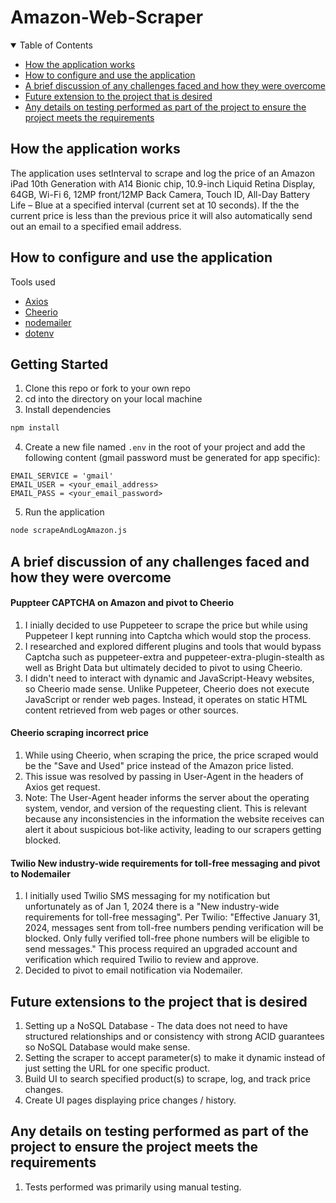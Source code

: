 # Amazon-Web-Scraper

<!-- TABLE OF CONTENTS -->
<details open="open">
  <summary>Table of Contents</summary>
  <ul>
    <li><a href="##How the application works">How the application works</a></li>
    <li><a href="##How to configure and use the application">How to configure and use the application</a></li>
    <li><a href="##A brief discussion of any challenges faced and how they were overcome">A brief discussion of any challenges faced and how they were overcome</a></li>
    <li><a href="##Future extension to the project that is desired">Future extension to the project that is desired</a></li>
    <li><a href="##Any details on testing performed as part of the project to ensure the project meets the requirements">Any details on testing performed as part of the project to ensure the project meets the requirements</a></li>
  </ul>
</details>

## How the application works
The application uses setInterval to scrape and log the price of an Amazon iPad 10th Generation with A14 Bionic chip, 10.9-inch Liquid Retina Display, 64GB, Wi-Fi 6, 12MP front/12MP Back Camera, Touch ID, All-Day Battery Life – Blue at a specified interval (current set at 10 seconds).
If the the current price is less than the previous price it will also automatically send out an email to a specified email address. 

## How to configure and use the application

Tools used
- [Axios](https://www.npmjs.com/package/axios)
- [Cheerio](https://cheerio.js.org/docs/intro)
- [nodemailer](https://www.nodemailer.com/)
- [dotenv](https://www.npmjs.com/package/dotenv?activeTab=readme)

## Getting Started

1. Clone this repo or fork to your own repo
2. cd into the directory on your local machine
3. Install dependencies

```bash
npm install
```

4. Create a new file named `.env` in the root of your project and add the following content (gmail password must be generated for app specific):

```env
EMAIL_SERVICE = 'gmail'
EMAIL_USER = <your_email_address>
EMAIL_PASS = <your_email_password>
```

5. Run the application

```bash
node scrapeAndLogAmazon.js
```

##  A brief discussion of any challenges faced and how they were overcome

#### Puppteer CAPTCHA on Amazon and pivot to Cheerio
  1. I inially decided to use Puppeteer to scrape the price but while using Puppeteer I kept running into Captcha which would stop the process. 
  2. I researched and explored different plugins and tools that would bypass Captcha such as puppeteer-extra and puppeteer-extra-plugin-stealth as well as Bright Data but ultimately decided to pivot to using Cheerio.
  3. I didn't need to interact with dynamic and JavaScript-Heavy websites, so Cheerio made sense. Unlike Puppeteer, Cheerio does not execute JavaScript or render web pages. Instead, it operates on static HTML content retrieved from web pages or other sources.
     
#### Cheerio scraping incorrect price
  1. While using Cheerio, when scraping the price, the price scraped would be the "Save and Used" price instead of the Amazon price listed.
  2. This issue was resolved by passing in User-Agent in the headers of Axios get request.
  3. Note: The User-Agent header informs the server about the operating system, vendor, and version of the requesting client. This is relevant because any inconsistencies in the information the website receives can alert it about suspicious bot-like activity, leading to our scrapers getting blocked.

#### Twilio New industry-wide requirements for toll-free messaging and pivot to Nodemailer
  1. I initially used Twilio SMS messaging for my notification but unfortunately as of Jan 1, 2024 there is a "New industry-wide requirements for toll-free messaging". Per Twilio: "Effective January 31, 2024, messages sent from toll-free numbers pending verification will be blocked. Only fully verified toll-free phone numbers will be eligible to send messages." This process required an upgraded account and verification which required Twilio to review and approve.
  2. Decided to pivot to email notification via Nodemailer.

## Future extensions to the project that is desired
  1. Setting up a NoSQL Database - The data does not need to have structured relationships and or consistency with strong ACID guarantees so NoSQL Database would make sense.
  2. Setting the scraper to accept parameter(s) to make it dynamic instead of just setting the URL for one specific product.
  3. Build UI to search specified product(s) to scrape, log, and track price changes.
  4. Create UI pages displaying price changes / history.

## Any details on testing performed as part of the project to ensure the project meets the requirements
  1. Tests performed was primarily using manual testing.
